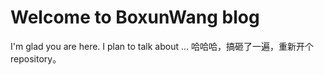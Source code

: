 # Welcome to BoxunWang blog

I'm glad you are here. I plan to talk about ...
哈哈哈，搞砸了一遍，重新开个repository。
